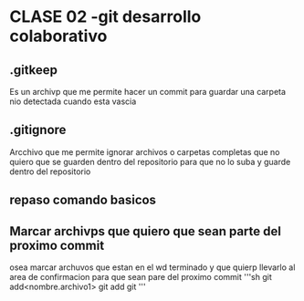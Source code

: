 # CLASE 02 -git desarrollo colaborativo
 ## .gitkeep
 Es un archivp que me permite hacer un commit para guardar una carpeta nio detectada cuando esta vascia

 ## .gitignore
 Arcchivo que me permite ignorar archivos o carpetas completas que no quiero que se guarden dentro del repositorio para que no lo suba y guarde dentro del repositorio 

 ## repaso comando basicos
 ## Marcar archivps que quiero que sean parte del proximo commit
 osea marcar archuvos que estan en el wd terminado y que quierp llevarlo al  area de confirmacion para que sean pare del proximo commit
 '''sh
 git add<nombre.archivo1><nombre-archivo2>
 git add <nombre-archivo>
 git 
 '''